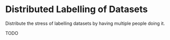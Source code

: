 # Distributed Labelling of Datasets
Distribute the stress of labelling datasets by having multiple people doing it.

TODO
